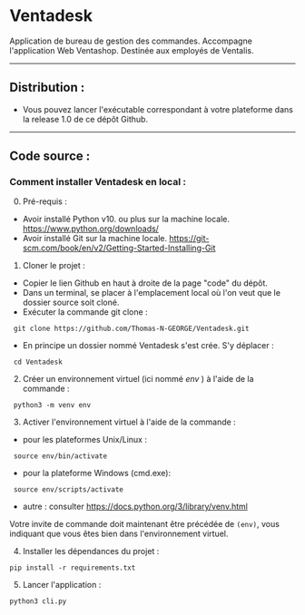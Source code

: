 # Ventadesk

Application de bureau de gestion des commandes.
Accompagne l'application Web Ventashop.
Destinée aux employés de Ventalis.


---

## Distribution :

 - Vous pouvez lancer l'exécutable correspondant à votre plateforme dans la release 1.0 de ce dépôt Github.

---
## Code source : 

### Comment installer Ventadesk en local : 

0. Pré-requis : 
 - Avoir installé Python v10. ou plus sur la machine locale. https://www.python.org/downloads/
 - Avoir installé Git sur la machine locale. https://git-scm.com/book/en/v2/Getting-Started-Installing-Git

1. Cloner le projet : 
 - Copier le lien Github en haut à droite de la page "code" du dépôt.
 - Dans un terminal, se placer à l'emplacement local où l'on veut que le dossier source soit cloné.
 - Exécuter la commande git clone : 
````
 git clone https://github.com/Thomas-N-GEORGE/Ventadesk.git
````

 - En principe un dossier nommé Ventadesk s'est crée. S'y déplacer : 
````
 cd Ventadesk
````
2. Créer un environnement virtuel (ici nommé *env* ) à l'aide de la commande : 
````
 python3 -m venv env
````

3. Activer l'environnement virtuel à l'aide de la commande : 
 
* pour les plateformes Unix/Linux : 
````
 source env/bin/activate
````

* pour la plateforme Windows (cmd.exe):
````
 source env/scripts/activate
````
 * autre : consulter https://docs.python.org/3/library/venv.html

Votre invite de commande doit maintenant être précédée de `(env)`, vous indiquant que vous êtes bien dans l'environnement virtuel.

4. Installer les dépendances du projet : 
````
pip install -r requirements.txt
````

5. Lancer l'application : 
````
python3 cli.py
````
